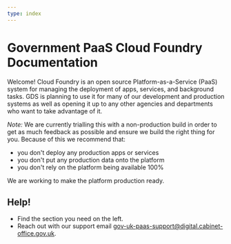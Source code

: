 ```yaml
---
type: index
---
```


# Government PaaS Cloud Foundry Documentation

Welcome! Cloud Foundry is an open source Platform-as-a-Service (PaaS) system for managing the deployment of apps, services, and background tasks. GDS is planning to use it for many of our development and production systems as well as opening it up to any other agencies and departments who want to take advantage of it.

*Note:* We are currently trialling this with a non-production build in order to get as much feedback as possible and ensure we build the right thing for you. Because of this we recommend that:

- you don't deploy any production apps or services
- you don't put any production data onto the platform
- you don't rely on the platform being available 100%

We are working to make the platform production ready.

## Help!

- Find the section you need on the left. 
- Reach out with our support email <gov-uk-paas-support@digital.cabinet-office.gov.uk>.
